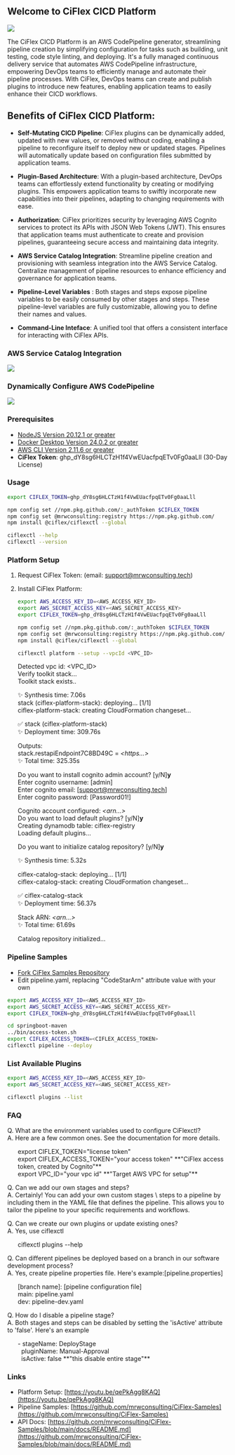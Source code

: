 ## **Welcome to CiFlex CICD Platform** ##

[![](./images/ciflex-platform.jpg)](https://github.com/user-attachments/assets/9af1e998-0da0-47ce-a5fa-b439058e023a)

The CiFlex CICD Platform is an AWS CodePipeline generator, streamlining pipeline creation by simplifying configuration for tasks such as building, unit testing, code style linting, and deploying. It's a fully managed continuous delivery service that automates AWS CodePipeline infrastructure, empowering DevOps teams to efficiently manage and automate their pipeline processes. With CiFlex, DevOps teams can create and publish plugins to introduce new features, enabling application teams to easily enhance their CICD workflows.

## **Benefits of CiFlex CICD Platform:**

* **Self-Mutating CICD Pipeline**: CiFlex plugins can be dynamically added, updated with new values, or removed without coding, enabling a pipeline to reconfigure itself to deploy new or updated stages. Pipelines will automatically update based on configuration files submitted by application teams.

* **Plugin-Based Architecture**: With a plugin-based architecture, DevOps teams can effortlessly extend functionality by creating or modifying plugins. This empowers application teams to swiftly incorporate new capabilities into their pipelines, adapting to changing requirements with ease.

* **Authorization**: CiFlex prioritizes security by leveraging AWS Cognito services to protect its APIs with JSON Web Tokens (JWT). This ensures that application teams must authenticate to create and provision pipelines, guaranteeing secure access and maintaining data integrity.

* **AWS Service Catalog Integration**: Streamline pipeline creation and provisioning with seamless integration into the AWS Service Catalog. Centralize management of pipeline resources to enhance efficiency and governance for application teams.

* **Pipeline-Level Variables** : Both stages and steps expose pipeline variables to be easily consumed by other stages and steps. These pipeline-level variables are fully customizable, allowing you to define their names and values.

* **Command-Line Inteface**: A unified tool that offers a consistent interface for interacting with CiFlex APIs.

### **AWS Service Catalog Integration**

[![](https://img.youtube.com/vi/flOQveVQ04Q/0.jpg)](https://www.youtube.com/embed/flOQveVQ04Q?fs=0&autoplay=1&loop=1)

### **Dynamically Configure AWS CodePipeline**

[![](https://img.youtube.com/vi/U3SrheFSuDg/0.jpg)](https://www.youtube.com/embed/U3SrheFSuDg?fs=0&autoplay=1&loop=1)

### **Prerequisites**
- [NodeJS Version 20.12.1 or greater](https://nodejs.org/en/)
- [Docker Desktop Version 24.0.2 or greater](https://docs.docker.com/engine/install/)
- [AWS CLI Version 2.11.6 or greater](https://docs.aws.amazon.com/cli/latest/userguide/getting-started-install.html)
- **CiFlex Token**: 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 (30-Day License)
  
### **Usage**
```bash
export CIFLEX_TOKEN=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

npm config set //npm.pkg.github.com/:_authToken $CIFLEX_TOKEN
npm config set @mrwconsulting:registry https://npm.pkg.github.com/
npm install @ciflex/ciflexctl --global

ciflexctl --help
ciflexctl --version
```
### **Platform Setup**
1. Request CiFlex Token: (email: support@mrwconsulting.tech)
2. Install CiFlex Platform:

    ```bash
    export AWS_ACCESS_KEY_ID=<AWS_ACCESS_KEY_ID>
    export AWS_SECRET_ACCESS_KEY=<AWS_SECRET_ACCESS_KEY>
    export CIFLEX_TOKEN=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

    npm config set //npm.pkg.github.com/:_authToken $CIFLEX_TOKEN
    npm config set @mrwconsulting:registry https://npm.pkg.github.com/
    npm install @ciflex/ciflexctl --global

    ciflexctl platform --setup --vpcId <VPC_ID>
    ```
    Detected vpc id: <VPC_ID> <br>
    Verify toolkit stack... <br>
    Toolkit stack exists.. 
    
    ✨  Synthesis time: 7.06s <br>
    stack (ciflex-platform-stack): deploying... [1/1] <br>
    ciflex-platform-stack: creating CloudFormation changeset... 
    
    ✅  stack (ciflex-platform-stack) <br>
    ✨  Deployment time: 309.76s 
    
    Outputs: <br>
    stack.restapiEndpoint7C8BD49C = _<https...>_ <br>
    ✨  Total time: 325.35s 

    Do you want to install cognito admin account? [y/N]**y** <br>
    Enter cognito username: [admin] <br>
    Enter cognito email: [support@mrwconsulting.tech] <br>
    Enter cognito password: [Password01!] 
    
    Cognito account configured: _<arn...>_ <br>
    Do you want to load default plugins? [y/N]**y** <br>
    Creating dynamodb table: ciflex-registry <br>
    Loading default plugins... 
    
    Do you want to initialize catalog repository? [y/N]**y** 

    ✨  Synthesis time: 5.32s 

    ciflex-catalog-stack: deploying... [1/1] <br>
    ciflex-catalog-stack: creating CloudFormation changeset... 

    ✅  ciflex-catalog-stack <br>
    ✨  Deployment time: 56.37s 

    Stack ARN: _<arn...>_ <br>
    ✨  Total time: 61.69s 
    
    Catalog repository initialized... 

### **Pipeline Samples**
- [Fork CiFlex Samples Repository](https://mrwconsulting.github.io/CiFlex-Samples/)
- Edit pipeline.yaml, replacing "CodeStarArn" attribute value with your own
```bash
export AWS_ACCESS_KEY_ID=<AWS_ACCESS_KEY_ID>
export AWS_SECRET_ACCESS_KEY=<AWS_SECRET_ACCESS_KEY>
export CIFLEX_TOKEN=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

cd springboot-maven
../bin/access-token.sh 
export CIFLEX_ACCESS_TOKEN=<CIFLEX_ACCESS_TOKEN>
ciflexctl pipeline --deploy
```

### **List Available Plugins**
```bash
export AWS_ACCESS_KEY_ID=<AWS_ACCESS_KEY_ID>
export AWS_SECRET_ACCESS_KEY=<AWS_SECRET_ACCESS_KEY>

ciflexctl plugins --list
```

### **FAQ**
Q. What are the environment variables used to configure CiFlexctl?<br>
A. Here are a few common ones. See the documentation for more details.<br>
<ol>export CIFLEX_TOKEN="license token"<br>
export CIFLEX_ACCESS_TOKEN="your access token" **"CiFlex access token, created by Cognito"**<br>
export VPC_ID="your vpc id" **"Target AWS VPC for setup"**<br></ol>

Q. Can we add our own stages and steps?<br>
A. Certainly! You can add your own custom stages \ steps to a pipeline by including them in the YAML file that defines the pipeline. This allows you to tailor the pipeline to your specific requirements and workflows.<br>

Q. Can we create our own plugins or update existing ones?<br>
A. Yes, use ciflexctl<br>
<ol>ciflexctl plugins --help</ol>

Q. Can different pipelines be deployed based on a branch in our software development process?<br>
A. Yes, create pipeline properties file. Here's example:[pipeline.properties]<br>
<ol>[branch name]: [pipeline configuration file]<br>
main: pipeline.yaml<br>
dev: pipeline-dev.yaml</ol>

Q. How do I disable a pipeline stage?<br>
A. Both stages and steps can be disabled by setting the 'isActive' attribute to 'false'. Here's an example<br>
<ol>- stageName: DeployStage<br>
&nbsp;&nbsp;pluginName: Manual-Approval<br>
&nbsp;&nbsp;isActive: false **"this disable entire stage"**</ol>

### **Links**
- Platform Setup: [https://youtu.be/qePkAgg8KAQ](https://youtu.be/qePkAgg8KAQ)
- Pipeline Samples: [https://github.com/mrwconsulting/CiFlex-Samples](https://github.com/mrwconsulting/CiFlex-Samples)
- API Docs: [https://github.com/mrwconsulting/CiFlex-Samples/blob/main/docs/README.md](https://github.com/mrwconsulting/CiFlex-Samples/blob/main/docs/README.md)
